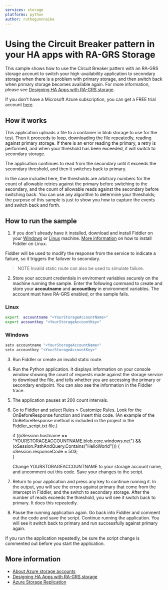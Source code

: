 ```yaml
---
services: storage
platforms: python
author: ruthogunnnaike
---
```


# Using the Circuit Breaker pattern in your HA apps with RA-GRS Storage

This sample shows how to use the Circuit Breaker pattern with an RA-GRS storage account to switch your high-availability application to secondary storage when there is a problem with primary storage, and then switch back when primary storage becomes available 
again. For more information, please see [Designing HA Apps with RA-GRS storage](https://docs.microsoft.com/azure/storage/common/storage-designing-ha-apps-with-ragrs).

If you don't have a Microsoft Azure subscription, you can
get a FREE trial account <a href="http://go.microsoft.com/fwlink/?LinkId=330212">here</a>.

## How it works

This application uploads a file to a container in blob storage to use for the test. 
Then it proceeds to loop, downloading the file repeatedly, reading against primary storage. 
If there is an error reading the primary, a retry is performed, and when your threshold has 
been exceeded, it will switch to secondary storage. 

The application continues to read from the secondary until it exceeds the secondary threshold, and then it switches back to primary. 

In the case included here, the thresholds are arbitrary numbers for the count of allowable retries against the primary before switching to the secondary, and the count of allowable reads against the secondary before switching back. You can use any algorithm to determine your thresholds; the purpose of this sample is just to show you how to capture the events and switch back and forth. 

## How to run the sample

1.  If you don't already have it installed, download and install Fiddler on your [Windows](https://www.telerik.com/download/fiddler) or [Linux](http://telerik-fiddler.s3.amazonaws.com/fiddler/fiddler-linux.zip) machine. [More information](https://www.telerik.com/blogs/fiddler-for-linux-beta-is-here) on how to install Fiddler on Linux. 
 
Fiddler will be used to modify the response from the service to indicate a failure, so it triggers the failover to secondary.

>NOTE
>Invalid static route can also be used to simulate failure. 
>
>

2. Store your account credentials in enviroment variables securely on the machine running the sample. Enter the following command to create and store your **accoutname** and **accountkey** in environment variables. 
The account must have RA-GRS enabled, or the sample fails. 

### Linux 
```bash
export  accountname "<YourStorageAccountName>"
export accountkey "<YourStorageAccountKey>"
```
### Windows 
```cmd
setx accountname "<YourStorageAccountName>"
setx accountkey "<YourStorageAccountKey>"
```

3. Run Fiddler or create an invalid static route. 

4. Run the Python application. It displays information on your console window showing the count of requests made against the storage service to download the file, and tells whether you are accessing the primary or secondary endpoint. You can also see the information in the Fiddler trace. 

5. The application pauses at 200 count intervals.

6. Go to Fiddler and select Rules > Customize Rules. Look for the OnBeforeResponse function and insert this code. (An example of the OnBeforeResponse method is included in the project in the Fiddler_script.txt file.)

	if ((oSession.hostname == "YOURSTORAGEACCOUNTNAME.blob.core.windows.net") 
	&& (oSession.PathAndQuery.Contains("HelloWorld"))) {
	   oSession.responseCode = 503;  
        }

	Change YOURSTORAGEACCOUNTNAME to your storage account name, and uncomment out this code. Save your changes to the script. 

7. Return to your application and press any key to continue running it. In the output, you will see the errors against primary that come from the intercept in Fiddler, and the switch to secondary storage. After the number of reads exceeds the threshold, you will see it switch back to primary. It does this repeatedly. 

8. Pause the running application again. Go back into Fiddler and comment out the code 
and save the script. Continue running the application. You will see it switch back to primary and run successfully against primary again.

If you run the application repeatedly, be sure the script change is commented out before you start the application. 


## More information
- [About Azure storage accounts](https://docs.microsoft.com/azure/storage/storage-create-storage-account)
- [Designing HA Apps with RA-GRS storage](https://docs.microsoft.com/azure/storage/common/storage-designing-ha-apps-with-ragrs)
- [Azure Storage Replication](https://docs.microsoft.com/azure/storage/storage-redundancy)
